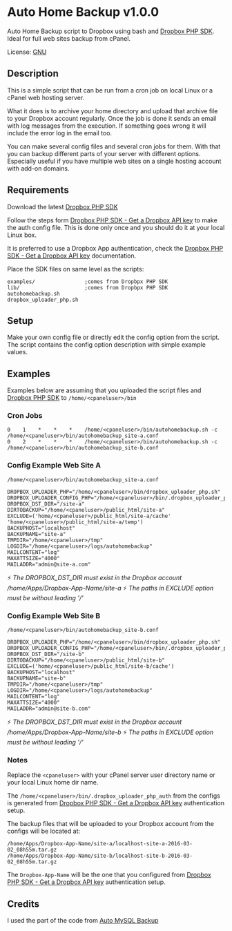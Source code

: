 # Auto Home Backup v1.0.0

Auto Home Backup script to Dropbox using bash and [Dropbox PHP SDK](https://github.com/dropbox/dropbox-sdk-php). Ideal for full web sites backup from cPanel.

License: [GNU](LICENSE)

## Description

This is a simple script that can be run from a cron job on local Linux or a cPanel web hosting server.

What it does is to archive your home directory and upload that archive file to your Dropbox account regularly. Once the job is done it sends an email with log messages from the execution. If something goes wrong it will include the error log in the email too.

You can make several config files and several cron jobs for them. With that you can backup different parts of your server with different options. Especially useful if you have multiple web sites on a single hosting account with add-on domains.

## Requirements

Download the latest [Dropbox PHP SDK](https://github.com/dropbox/dropbox-sdk-php)

Follow the steps form [Dropbox PHP SDK - Get a Dropbox API key](https://github.com/dropbox/dropbox-sdk-php#get-a-dropbox-api-key) to make the auth config file. This is done only once and you should do it at your local Linux box.

It is preferred to use a Dropbox App authentication, check the [Dropbox PHP SDK - Get a Dropbox API key](https://github.com/dropbox/dropbox-sdk-php#get-a-dropbox-api-key) documentation.

Place the SDK files on same level as the scripts:
```
examples/                ;comes from Dropbpx PHP SDK
lib/                     ;comes from Dropbpx PHP SDK
autohomebackup.sh
dropbox_uploader_php.sh
```

## Setup

Make your own config file or directly edit the config option from the script. The script contains the config option description with simple example values.

## Examples

Examples below are assuming that you uploaded the script files and [Dropbox PHP SDK](https://github.com/dropbox/dropbox-sdk-php) to
```/home/<cpaneluser>/bin```

### Cron Jobs
```
0    1    *    *    *    /home/<cpaneluser>/bin/autohomebackup.sh -c /home/<cpaneluser>/bin/autohomebackup_site-a.conf
0    2    *    *    *    /home/<cpaneluser>/bin/autohomebackup.sh -c /home/<cpaneluser>/bin/autohomebackup_site-b.conf
```

### Config Example Web Site A

`/home/<cpaneluser>/bin/autohomebackup_site-a.conf`

```
DROPBOX_UPLOADER_PHP="/home/<cpaneluser>/bin/dropbox_uploader_php.sh"
DROPBOX_UPLOADER_CONFIG_PHP="/home/<cpaneluser>/bin/.dropbox_uploader_php_auth"
DROPBOX_DST_DIR="/site-a"
DIRTOBACKUP="/home/<cpaneluser>/public_html/site-a"
EXCLUDE=('home/<cpaneluser>/public_html/site-a/cache' 'home/<cpaneluser>/public_html/site-a/temp')
BACKUPHOST="localhost"
BACKUPNAME="site-a"
TMPDIR="/home/<cpaneluser>/tmp"
LOGDIR="/home/<cpaneluser>/logs/autohomebackup"
MAILCONTENT="log"
MAXATTSIZE="4000"
MAILADDR="admin@site-a.com"
```

:zap: *The DROPBOX_DST_DIR must exist in the Dropbox account /home/Apps/Dropbox-App-Name/site-a*
:zap: *The paths in EXCLUDE option must be without leading '/'*

### Config Example Web Site B

`/home/<cpaneluser>/bin/autohomebackup_site-b.conf`

```
DROPBOX_UPLOADER_PHP="/home/<cpaneluser>/bin/dropbox_uploader_php.sh"
DROPBOX_UPLOADER_CONFIG_PHP="/home/<cpaneluser>/bin/.dropbox_uploader_php_auth"
DROPBOX_DST_DIR="/site-b"
DIRTOBACKUP="/home/<cpaneluser>/public_html/site-b"
EXCLUDE=('home/<cpaneluser>/public_html/site-b/cache')
BACKUPHOST="localhost"
BACKUPNAME="site-b"
TMPDIR="/home/<cpaneluser>/tmp"
LOGDIR="/home/<cpaneluser>/logs/autohomebackup"
MAILCONTENT="log"
MAXATTSIZE="4000"
MAILADDR="admin@site-b.com"
```

:zap: *The DROPBOX_DST_DIR must exist in the Dropbox account /home/Apps/Dropbox-App-Name/site-b*
:zap: *The paths in EXCLUDE option must be without leading '/'*

### Notes
Replace the ```<cpaneluser>``` with your cPanel server user directory name or your local Linux home dir name.

The ```/home/<cpaneluser>/bin/.dropbox_uploader_php_auth``` from the configs is generated from [Dropbox PHP SDK - Get a Dropbox API key](https://github.com/dropbox/dropbox-sdk-php#get-a-dropbox-api-key) authentication setup.

The backup files that will be uploaded to your Dropbox account from the configs will be located at:
```
/home/Apps/Dropbox-App-Name/site-a/localhost-site-a-2016-03-02_08h55m.tar.gz
/home/Apps/Dropbox-App-Name/site-b/localhost-site-b-2016-03-02_08h55m.tar.gz
```

The ```Dropbox-App-Name``` will be the one that you configured from [Dropbox PHP SDK - Get a Dropbox API key](https://github.com/dropbox/dropbox-sdk-php#get-a-dropbox-api-key) authentication setup.

## Credits

I used the part of the code from [Auto MySQL Backup](https://sourceforge.net/projects/automysqlbackup/)
